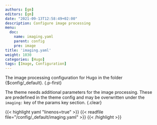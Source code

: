 ```yaml
---
authors: [gm]
editors: [gm]
date: "2021-09-13T12:58:49+02:00"
description: Configure image processing
menu:
  doc:
    name: imaging.yaml
    parent: config
    pre: image
title: 'imaging.yaml'
weight: 1030
categories: [Hugo]
tags: [Image, Configuration]
---
```


The image processing configuration for Hugo in the folder {$config/_default}.
{.p-first}<!--more-->

The theme needs additional parameters for the image processing. These are predefined in the theme config and may be overwritten under the `imaging:` key of the params key section.
{.clear}

{{< highlight yaml "linenos=true" >}}
{{< readfile file="/config/_default/imaging.yaml" >}}
{{< /highlight >}}

